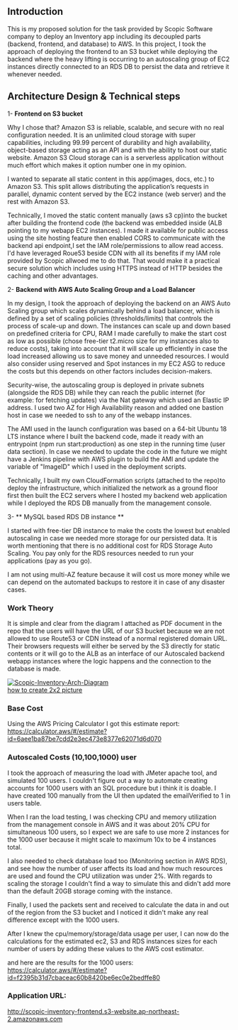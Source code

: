 ## Introduction

This is my proposed solution for the task provided by Scopic Software company to deploy an Inventory app including its decoupled parts (backend, frontend, and database) to AWS. In this project, I took the approach of deploying the frontend to an S3 bucket while deploying the backend where the heavy lifting is occurring to an autoscaling group of EC2 instances directly connected to an RDS DB to persist the data and retrieve it whenever needed.

## Architecture Design & Technical steps

1- **Frontend on S3 bucket** 

Why I  chose that? Amazon S3 is reliable, scalable, and secure with no real configuration needed. It is an unlimited cloud storage with super capabilities, including 99.99 percent of durability and high availability, object-based storage acting as an API and with the ability to host our static website. Amazon S3 Cloud storage can is a serverless application without much effort which makes it option number one in my opinion.

I wanted to separate all static content in this app(images, docs, etc.) to Amazon S3. This split allows distributing the application’s requests in parallel, dynamic content served by the EC2 instance (web server) and the rest with Amazon S3.

Technically, I moved the static content manually (aws s3 cp)into the bucket after building the frontend code (the backend was embedded inside (ALB pointing to my webapp EC2 instances). I made it available for public access using the site hosting feature then enabled CORS to communicate with the backend api endpoint,I set the IAM role/permissions to allow read access. I'd have leveraged Roue53 beside CDN with all its benefits if my IAM role provided by Scopic allwoed me to do that. That would make it a practical secure solution which includes using HTTPS instead of HTTP besides the caching and other advantages.

2- **Backend with AWS Auto Scaling Group and a Load Balancer**

In my design, I took the approach of deploying the backend on an AWS Auto Scaling group which scales dynamically behind a load balancer, which is defined by a set of scaling policies (thresholds/limits) that controls the process of scale-up and down. The instances can scale up and down based on predefined criteria for CPU, RAM I made carefully to make the start cost as low as possible (chose free-tier t2.micro size for my instances also to reduce costs), taking into account that it will scale up efficiently in case the load increased allowing us to save money and unneeded resources. I would also consider using reserved and Spot instances in my EC2 ASG to reduce the costs but this depends on other factors includes decision-makers.

Security-wise, the autoscaling group is deployed in private subnets (alongside the RDS DB) while they can reach the public internet (for example: for fetching updates) via the Nat gateway which used an Elastic IP address. I used two AZ for High Availability reason and added one bastion host in case we needed to ssh to any of the webapp instances.

The AMI used in the launch configuration was based on a 64-bit Ubuntu 18 LTS instance where I built the backend code, made it ready with an entrypoint (npm run start:production) as one step in the running time (user data section). In case we needed to update the code in the future we might have a Jenkins pipeline with AWS plugin to build the AMI and update the variable of "ImageID" which I used in the deployment scripts. 

Technically, I built my own CloudFormation scripts (attached to the repo)to deploy the infrastructure, which initialized the network as a ground floor first then built the EC2 servers where I hosted my backend web application while I deployed the RDS DB manually from the management console.

3- ** MySQL based RDS DB instance ** 

I started with free-tier DB instance to make the costs the lowest but enabled autoscaling in case we needed more storage for our persisted data. It is worth mentioning that there is no additional cost for RDS Storage Auto Scaling. You pay only for the RDS resources needed to run your applications (pay as you go).

I am not using multi-AZ feature because it will cost us more money while we can depend on the automated backups to restore it in case of any disaster cases.

### Work Theory

It is simple and clear from the diagram I attached as PDF document in the repo that the users will have the URL of our S3 bucket because we are not allowed to use Route53 or CDN instead of a normal registered domain URL. Their browsers requests will either be served by the S3 directly for static contents or it will go to the ALB as an interface of our Autoscaled backend webapp instances where the logic happens and the connection to the database is made.

<a href="https://ibb.co/Jy9g1WS"><img src="https://i.ibb.co/1dkjgY4/Scopic-Inventory-Arch-Diagram.png" alt="Scopic-Inventory-Arch-Diagram" border="0"></a><br /><a target='_blank' href='https://imgbb.com/'>how to create 2x2 picture</a><br />

### Base Cost

Using the AWS Pricing Calculator I got this estimate report: https://calculator.aws/#/estimate?id=6aee1ba87be7cdd2e3ec473e8377e62071d6d070

### Autoscaled Costs (10,100,1000) user

I took the approach of measuring the load with JMeter apache tool, and simulated 100 users. I couldn't figure out a way to automate creating accounts for 1000 users with an SQL procedure but i think it is doable. I have created 100 manually from the UI then updated the emailVerified to 1 in users table.

When I ran the load testing, I was checking CPU and memory utilization from the management console in AWS and it was about 20% CPU for simultaneous 100 users, so I expect we are safe to use more 2 instances for the 1000 user because it might scale to maximum 10x to be 4 instances total.

I also needed to check database load too (Monitoring section in AWS RDS), and see how the number of user affects its load and how much resources are used and found the CPU utilization was under 2%. With regards to scaling the storage I couldn't find a way to simulate this and didn't add more than the default 20GB storage coming with the instance.

Finally, I used the packets sent and received to calculate the data in and out of the region from the S3 bucket and I noticed it didn't make any real difference except with the 1000 users.

After I knew the cpu/memory/storage/data usage per user, I can now do the calculations for the estimated ec2, S3 and RDS instances sizes for each number of users by adding these values to the AWS cost estimator.

and here are the results for the 1000 users: https://calculator.aws/#/estimate?id=f2395b31d7cbaceac60b8420be6ec0e2bedffe80

### Application URL:

http://scopic-inventory-frontend.s3-website.ap-northeast-2.amazonaws.com


